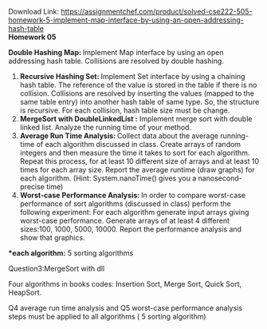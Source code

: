 Download Link: https://assignmentchef.com/product/solved-cse222-505-homework-5-implement-map-interface-by-using-an-open-addressing-hash-table
<br>
<strong>Homework 05 </strong>

<strong>Double Hashing Map: </strong>Implement​ Map interface by using an open addressing hash table. Collisions are resolved by double hashing.

<ol>

 <li><strong>Recursive Hashing Set: </strong>Implement​ Set interface by using a chaining hash table. The reference of the value is stored in the table if there is no collision. Collisions are resolved by inserting the values (mapped to the same table entry) into another hash table of same type. So, the structure is recursive. For each collision, hash table size must be change.</li>

 <li><strong>MergeSort with DoubleLinkedList :</strong> Implement merge sort with double linked list. Analyze the running time of your method.</li>

 <li><strong>Average Run Time Analysis: </strong>Collect​ data about the average running-time of each algorithm discussed in class. Create arrays of random integers and then measure the time it takes to sort for each algorithm. Repeat this process, for at least 10 different size of arrays and at least 10 times for each array size. Report the average runtime (draw graphs) for each algorithm. (Hint: System.nanoTime() gives you a nanosecond-precise time)</li>

 <li><strong>Worst-case Performance Analysis: </strong>In​ order to compare worst-case performance of sort algorithms (discussed in class) perform the following experiment: For each algorithm generate input arrays giving worst-case performance. Generate arrays of at least 4 different sizes:100, 1000, 5000, 10000. Report the performance analysis and show that graphics.</li>

</ol>

<strong>*each algorithm:</strong> 5 sorting algorithms​

Question3:MergeSort with dll

Four algorithms in books codes: Insertion Sort, Merge Sort, Quick Sort, HeapSort.

Q4 average run time analysis and Q5 worst-case performance analysis steps must be applied to all algorithms ( 5 sorting algorithm)